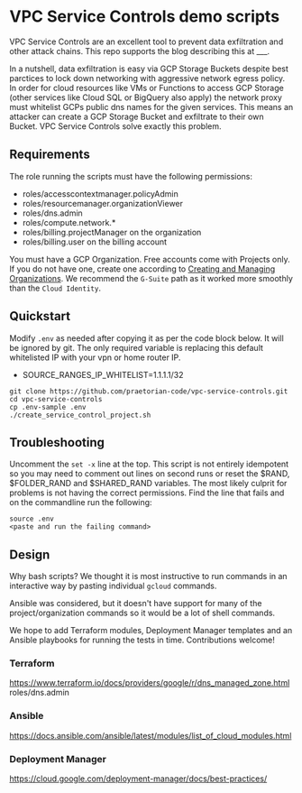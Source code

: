 # VPC Service Controls demo scripts

VPC Service Controls are an excellent tool to prevent data exfiltration and other attack chains.
This repo supports the blog describing this at ___.

In a nutshell, data exfiltration is easy via GCP Storage Buckets despite best parctices to lock down networking with aggressive network egress policy. 
In order for cloud resources like VMs or Functions to access GCP Storage (other services like Cloud SQL or BigQuery also apply) the network proxy
must whitelist GCPs public dns names for the given services. This means an attacker can create a GCP Storage Bucket and exfiltrate to their own Bucket.
VPC Service Controls solve exactly this problem.

## Requirements

The role running the scripts must have the following permissions:

*    roles/accesscontextmanager.policyAdmin
*    roles/resourcemanager.organizationViewer
*    roles/dns.admin
*    roles/compute.network.*
*    roles/billing.projectManager on the organization
*    roles/billing.user on the billing account

You must have a GCP Organization. Free accounts come with Projects only.
If you do not have one, create one according to [Creating and Managing Organizations](https://cloud.google.com/resource-manager/docs/creating-managing-organization).
We recommend the `G-Suite` path as it worked more smoothly than the `Cloud Identity`.

## Quickstart

Modify `.env` as needed after copying it as per the code block below. It will be ignored by git.
The only required variable is replacing this default whitelisted IP with your vpn or home router IP.

* SOURCE_RANGES_IP_WHITELIST=1.1.1.1/32

```
git clone https://github.com/praetorian-code/vpc-service-controls.git
cd vpc-service-controls
cp .env-sample .env
./create_service_control_project.sh
```


## Troubleshooting

Uncomment the `set -x` line at the top.
This script is not entirely idempotent so you may need to comment out lines on second runs or reset the $RAND, $FOLDER_RAND and $SHARED_RAND variables.
The most likely culprit for problems is not having the correct permissions. Find the line that fails and on the commandline run the following:

```
source .env
<paste and run the failing command>
```

## Design

Why bash scripts? We thought it is most instructive to run commands in an interactive way by pasting individual `gcloud` commands.

Ansible was considered, but it doesn't have support for many of the project/organization commands so it would be a lot of shell commands.

We hope to add Terraform modules, Deployment Manager templates and an Ansible playbooks for running the tests in time.  Contributions welcome!

### Terraform

https://www.terraform.io/docs/providers/google/r/dns_managed_zone.html
roles/dns.admin

### Ansible 
https://docs.ansible.com/ansible/latest/modules/list_of_cloud_modules.html

### Deployment Manager
https://cloud.google.com/deployment-manager/docs/best-practices/

